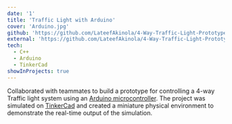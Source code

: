 ```yaml
---
date: '1'
title: 'Traffic Light with Arduino'
cover: 'Arduino.jpg'
github: 'https://github.com/LateefAkinola/4-Way-Traffic-Light-Prototype-with-Arduino'
external: 'https://github.com/LateefAkinola/4-Way-Traffic-Light-Prototype-with-Arduino'
tech:
  - C++
  - Arduino
  - TinkerCad
showInProjects: true
---
```


Collaborated with teammates to build a prototype for controlling a 4-way Traffic light system using an [Arduino microcontroller](https://www.arduino.cc/). The project was simulated on [TinkerCad](http://tinkercad.com/) and created a miniature physical environment to demonstrate the real-time output of the simulation.